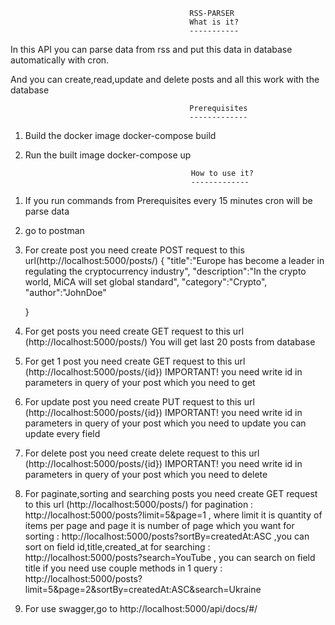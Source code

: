                                             RSS-PARSER
                                            What is it?
                                            -----------

In this API you can parse data from rss and put this data in database automatically with cron.

And you can create,read,update and delete posts and all this work with the database

                                            Prerequisites
                                            -------------
1. Build the docker image
   docker-compose build
2. Run the built image
   docker-compose up

                                            How to use it?
                                            -------------

1) If you run commands from  Prerequisites every 15 minutes cron will be parse data

2) go to postman

3) For create post you need create POST request to this url(http://localhost:5000/posts/)
   {
   "title":"Europe has become a leader in regulating the cryptocurrency industry",
   "description":"In the crypto world, MiCA will set global standard",
   "category":"Crypto",
   "author":"JohnDoe"

   }

4) For get posts you need create GET request to this url (http://localhost:5000/posts/)
   You will get last 20 posts from database


5) For get 1 post you need create GET request to this url (http://localhost:5000/posts/{id})
    IMPORTANT!
    you need write id in parameters in query of your post which you need to get

6) For update post you need create PUT request to this url  (http://localhost:5000/posts/{id})
   IMPORTANT!
   you need write id in parameters in query of your post which you need to update
   you can update every field

7) For delete post you need create delete request to this url  (http://localhost:5000/posts/{id})
   IMPORTANT!
   you need write id in parameters in query of your post which you need to delete

8) For paginate,sorting and searching posts you need create GET request to this url (http://localhost:5000/posts/)
   for pagination : http://localhost:5000/posts?limit=5&page=1 , where limit it is quantity of items per page and 
   page it is number of page which you want
   for sorting : http://localhost:5000/posts?sortBy=createdAt:ASC ,you can sort on field id,title,created_at
   for searching : http://localhost:5000/posts?search=YouTube , you can search on field title
   if you need  use couple methods in 1 query : http://localhost:5000/posts?limit=5&page=2&sortBy=createdAt:ASC&search=Ukraine

9) For use swagger,go to http://localhost:5000/api/docs/#/
